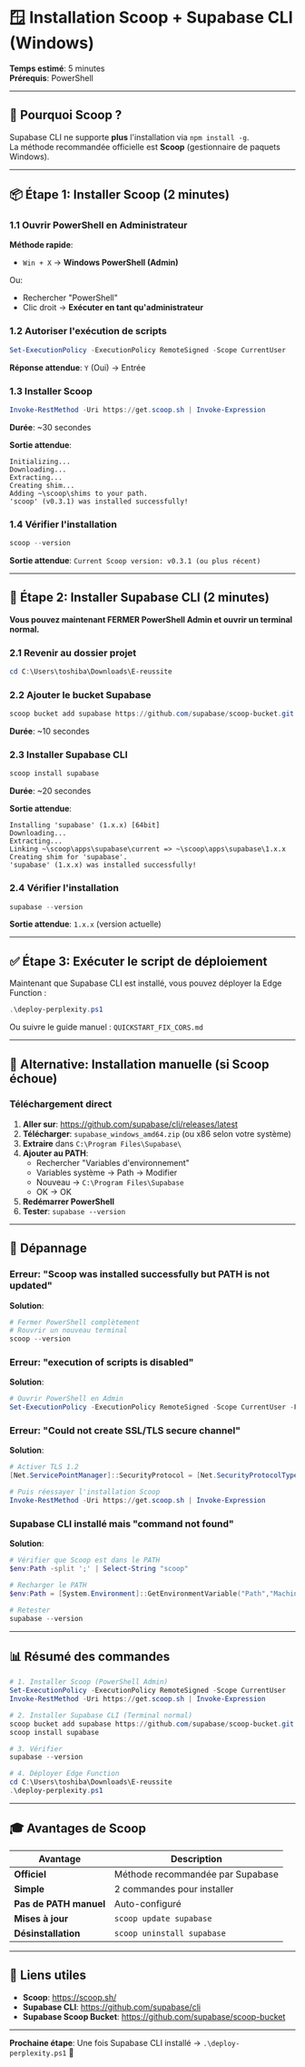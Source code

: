 # 🪟 Installation Scoop + Supabase CLI (Windows)

**Temps estimé**: 5 minutes  
**Prérequis**: PowerShell

---

## 🎯 Pourquoi Scoop ?

Supabase CLI ne supporte **plus** l'installation via `npm install -g`.  
La méthode recommandée officielle est **Scoop** (gestionnaire de paquets Windows).

---

## 📦 Étape 1: Installer Scoop (2 minutes)

### **1.1 Ouvrir PowerShell en Administrateur**

**Méthode rapide**:
- `Win + X` → **Windows PowerShell (Admin)**

Ou:
- Rechercher "PowerShell"
- Clic droit → **Exécuter en tant qu'administrateur**

### **1.2 Autoriser l'exécution de scripts**

```powershell
Set-ExecutionPolicy -ExecutionPolicy RemoteSigned -Scope CurrentUser
```

**Réponse attendue**: `Y` (Oui) → Entrée

### **1.3 Installer Scoop**

```powershell
Invoke-RestMethod -Uri https://get.scoop.sh | Invoke-Expression
```

**Durée**: ~30 secondes

**Sortie attendue**:
```
Initializing...
Downloading...
Extracting...
Creating shim...
Adding ~\scoop\shims to your path.
'scoop' (v0.3.1) was installed successfully!
```

### **1.4 Vérifier l'installation**

```powershell
scoop --version
```

**Sortie attendue**: `Current Scoop version: v0.3.1 (ou plus récent)`

---

## 🚀 Étape 2: Installer Supabase CLI (2 minutes)

**Vous pouvez maintenant FERMER PowerShell Admin et ouvrir un terminal normal.**

### **2.1 Revenir au dossier projet**

```powershell
cd C:\Users\toshiba\Downloads\E-reussite
```

### **2.2 Ajouter le bucket Supabase**

```powershell
scoop bucket add supabase https://github.com/supabase/scoop-bucket.git
```

**Durée**: ~10 secondes

### **2.3 Installer Supabase CLI**

```powershell
scoop install supabase
```

**Durée**: ~20 secondes

**Sortie attendue**:
```
Installing 'supabase' (1.x.x) [64bit]
Downloading...
Extracting...
Linking ~\scoop\apps\supabase\current => ~\scoop\apps\supabase\1.x.x
Creating shim for 'supabase'.
'supabase' (1.x.x) was installed successfully!
```

### **2.4 Vérifier l'installation**

```powershell
supabase --version
```

**Sortie attendue**: `1.x.x` (version actuelle)

---

## ✅ Étape 3: Exécuter le script de déploiement

Maintenant que Supabase CLI est installé, vous pouvez déployer la Edge Function :

```powershell
.\deploy-perplexity.ps1
```

Ou suivre le guide manuel : `QUICKSTART_FIX_CORS.md`

---

## 🔧 Alternative: Installation manuelle (si Scoop échoue)

### **Téléchargement direct**

1. **Aller sur**: https://github.com/supabase/cli/releases/latest
2. **Télécharger**: `supabase_windows_amd64.zip` (ou x86 selon votre système)
3. **Extraire** dans `C:\Program Files\Supabase\`
4. **Ajouter au PATH**:
   - Rechercher "Variables d'environnement"
   - Variables système → Path → Modifier
   - Nouveau → `C:\Program Files\Supabase`
   - OK → OK
5. **Redémarrer PowerShell**
6. **Tester**: `supabase --version`

---

## 🚨 Dépannage

### **Erreur: "Scoop was installed successfully but PATH is not updated"**

**Solution**:
```powershell
# Fermer PowerShell complètement
# Rouvrir un nouveau terminal
scoop --version
```

### **Erreur: "execution of scripts is disabled"**

**Solution**:
```powershell
# Ouvrir PowerShell en Admin
Set-ExecutionPolicy -ExecutionPolicy RemoteSigned -Scope CurrentUser -Force
```

### **Erreur: "Could not create SSL/TLS secure channel"**

**Solution**:
```powershell
# Activer TLS 1.2
[Net.ServicePointManager]::SecurityProtocol = [Net.SecurityProtocolType]::Tls12

# Puis réessayer l'installation Scoop
Invoke-RestMethod -Uri https://get.scoop.sh | Invoke-Expression
```

### **Supabase CLI installé mais "command not found"**

**Solution**:
```powershell
# Vérifier que Scoop est dans le PATH
$env:Path -split ';' | Select-String "scoop"

# Recharger le PATH
$env:Path = [System.Environment]::GetEnvironmentVariable("Path","Machine") + ";" + [System.Environment]::GetEnvironmentVariable("Path","User")

# Retester
supabase --version
```

---

## 📊 Résumé des commandes

```powershell
# 1. Installer Scoop (PowerShell Admin)
Set-ExecutionPolicy -ExecutionPolicy RemoteSigned -Scope CurrentUser
Invoke-RestMethod -Uri https://get.scoop.sh | Invoke-Expression

# 2. Installer Supabase CLI (Terminal normal)
scoop bucket add supabase https://github.com/supabase/scoop-bucket.git
scoop install supabase

# 3. Vérifier
supabase --version

# 4. Déployer Edge Function
cd C:\Users\toshiba\Downloads\E-reussite
.\deploy-perplexity.ps1
```

---

## 🎓 Avantages de Scoop

| Avantage | Description |
|----------|-------------|
| **Officiel** | Méthode recommandée par Supabase |
| **Simple** | 2 commandes pour installer |
| **Pas de PATH manuel** | Auto-configuré |
| **Mises à jour** | `scoop update supabase` |
| **Désinstallation** | `scoop uninstall supabase` |

---

## 🔗 Liens utiles

- **Scoop**: https://scoop.sh/
- **Supabase CLI**: https://github.com/supabase/cli
- **Supabase Scoop Bucket**: https://github.com/supabase/scoop-bucket

---

**Prochaine étape**: Une fois Supabase CLI installé → `.\deploy-perplexity.ps1` 🚀
